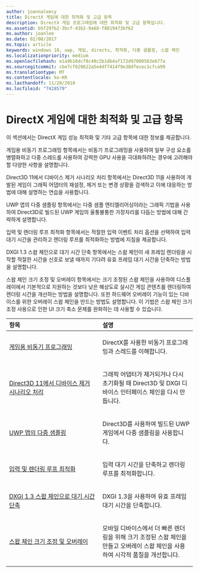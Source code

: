 ```yaml
---
author: joannaleecy
title: DirectX 게임에 대한 최적화 및 고급 항목
description: DirectX 게임 프로그래밍에 대한 최적화 및 고급 항목입니다.
ms.assetid: b5f29fb2-3bcf-43b2-9a68-f8819473bf62
ms.author: joanlee
ms.date: 02/08/2017
ms.topic: article
keywords: windows 10, uwp, 게임, directx, 최적화, 다중 샘플링, 스왑 체인
ms.localizationpriority: medium
ms.openlocfilehash: e1a9b16dcf8c40c2b1db4af172d97009563e677a
ms.sourcegitcommit: cbe7cf620622a5e4df7414f9e38dfecec1cfca99
ms.translationtype: MT
ms.contentlocale: ko-KR
ms.lasthandoff: 11/20/2018
ms.locfileid: "7428579"
---
```

# <a name="optimization-and-advanced-topics-for-directx-games"></a>DirectX 게임에 대한 최적화 및 고급 항목

이 섹션에서는 DirectX 게임 성능 최적화 및 기타 고급 항목에 대한 정보를 제공합니다.

게임용 비동기 프로그래밍 항목에서는 비동기 프로그래밍을 사용하여 일부 구성 요소를 병렬화하고 다중 스레드를 사용하여 강력한 GPU 사용을 극대화하려는 경우에 고려해야 할 다양한 사항을 설명합니다.

Direct3D 11에서 디바이스 제거 시나리오 처리 항목에서는 Direct3D 11을 사용하여 개발된 게임이 그래픽 어댑터의 재설정, 제거 또는 변경 상황을 검색하고 이에 대응하는 방법에 대해 설명하는 연습을 사용합니다.

UWP 앱의 다중 샘플링 항목에서는 다중 샘플 앤티엘리어싱이라는 그래픽 기법을 사용하여 Direct3D로 빌드된 UWP 게임의 울퉁불퉁한 가장자리를 다듬는 방법에 대해 간략하게 설명합니다.

입력 및 렌더링 루프 최적화 항목에서는 적절한 입력 이벤트 처리 옵션을 선택하여 입력 대기 시간을 관리하고 렌더링 루프를 최적화하는 방법에 지침을 제공합니다.

DXGI 1.3 스왑 체인으로 대기 시간 단축 항목에서는 스왑 체인이 새 프레임 렌더링을 시작할 적절한 시간을 신호로 보낼 때까지 기다려 유효 프레임 대기 시간을 단축하는 방법을 설명합니다.

스왑 체인 크기 조정 및 오버레이 항목에서는 크기 조정된 스왑 체인을 사용하여 디스플레이에서 기본적으로 지원하는 것보다 낮은 해상도로 실시간 게임 콘텐츠를 렌더링하여 렌더링 시간을 개선하는 방법을 설명합니다. 또한 하드웨어 오버레이 기능이 있는 디바이스를 위한 오버레이 스왑 체인을 만드는 방법도 설명합니다. 이 기법은 스왑 체인 크기 조정 사용으로 인한 UI 크기 축소 문제를 완화하는 데 사용할 수 있습니다.

<table>
<colgroup>
<col width="50%" />
<col width="50%" />
</colgroup>
<thead>
<tr class="header">
<th align="left">항목</th>
<th align="left">설명</th>
</tr>
</thead>
<tbody>
<tr class="odd">
<td align="left"><p><a href="asynchronous-programming-directx-and-cpp.md">게임용 비동기 프로그래밍</a></p></td>
<td align="left"><p>DirectX를 사용한 비동기 프로그래밍과 스레드를 이해합니다.</p></td>
</tr>
<tr class="even">
<td align="left"><p><a href="handling-device-lost-scenarios.md">Direct3D 11에서 디바이스 제거 시나리오 처리</a></p></td>
<td align="left"><p>그래픽 어댑터가 제거되거나 다시 초기화될 때 Direct3D 및 DXGI 디바이스 인터페이스 체인을 다시 만듭니다.</p></td>
</tr>
<tr class="odd">
<td align="left"><p><a href="multisampling--multi-sample-anti-aliasing--in-windows-store-apps.md">UWP 앱의 다중 샘플링</a></p></td>
<td align="left"><p>Direct3D를 사용하여 빌드된 UWP 게임에서 다중 샘플링을 사용합니다.</p></td>
</tr>
<tr class="even">
<td align="left"><p><a href="optimize-performance-for-windows-store-direct3d-11-apps-with-coredispatcher.md">입력 및 렌더링 루프 최적화</a></p></td>
<td align="left"><p>입력 대기 시간을 단축하고 렌더링 루프를 최적화합니다.</p></td>
</tr>
<tr class="odd">
<td align="left"><p><a href="reduce-latency-with-dxgi-1-3-swap-chains.md">DXGI 1.3 스왑 체인으로 대기 시간 단축</a></p></td>
<td align="left"><p>DXGI 1.3을 사용하여 유효 프레임 대기 시간을 단축합니다.</p></td>
</tr>
<tr class="even">
<td align="left"><p><a href="multisampling--scaling--and-overlay-swap-chains.md">스왑 체인 크기 조정 및 오버레이</a></p></td>
<td align="left"><p>모바일 디바이스에서 더 빠른 렌더링을 위해 크기 조정된 스왑 체인을 만들고 오버레이 스왑 체인을 사용하여 시각적 품질을 개선합니다.</p></td>
</tr>
</tbody>
</table>